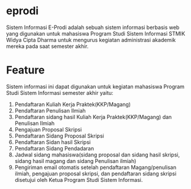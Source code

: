 # eprodi
Sistem Informasi E-Prodi adalah sebuah sistem informasi berbasis web yang digunakan untuk mahasiswa Program Studi Sistem Informasi STMIK Widya Cipta Dharma untuk mengurus kegiatan administrasi akademik mereka pada saat semester akhir.

# Feature

Sistem informasi ini dapat digunakan untuk kegiatan mahasiswa Program Studi Sistem Informasi semester akhir yaitu:

1. Pendaftaran Kuliah Kerja Praktek(KKP/Magang)
2. Pendaftaran Penulisan Ilmiah
3. Pendaftaran sidang hasil Kuliah Kerja Praktek(KKP/Magang) dan Penulisan Ilmiah
4. Pengajuan Proposal Skripsi
5. Pendaftaran Sidang Proposal Skripsi
6. Pendaftaran Sidan hasil Skripsi
7. Pendaftaran Sidang Pendadaran
8. Jadwal sidang mahasiswa(sidang proposal dan sidang hasil skripsi, sidang hasil magang dan sidang Penulisan ilmiah)
9. Pengiriman email otomatis setelah pendaftaran Magang/penulisan ilmiah, pengajuan proposal skripsi, dan pendaftaran sidang skripsi disetujui oleh Ketua Program Studi Sistem Informasi.
